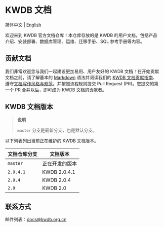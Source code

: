 # KWDB 文档

简体中文 | [English](./README.en.md)

欢迎来到 KWDB 官方文档仓库！本仓库存放的是 KWDB 的用户文档，包括产品介绍、安装部署、数据库管理、运维、迁移手册、SQL 参考手册等内容。

## 贡献文档

我们非常欢迎您与我们一起建设更加易用、用户友好的 KWDB 文档！在开始贡献文档之前，请了解基本的 [Markdown](https://www.markdownguide.org/basic-syntax/) 语法并阅读我们的 [KWDB 文档贡献指南](./CONTRIBUTING.md)、遵守[文档写作风格与规范](./style-guide.md)，并按照流程规则提交 Pull Request (PR)。您提交的第一个 PR 合并以后，即可成为 KWDB 文档的贡献者。

## KWDB 文档版本

> **说明**
>
> `master` 分支是最新分支，也是默认分支。

以下列表列出当前正在维护的 KWDB 文档版本。

| 文档仓库分支       | 文档版本              |
| ----------------- | ---------------------- |
| `master`            | 正在开发的版本  |
| `2.0.4.1`           | KWDB 2.0.4.1   |
| `2.0.4`            | KWDB 2.0.4   |
| `2.0`            | KWDB 2.0   |

## 联系方式

邮件列表：docs@kwdb.org.cn